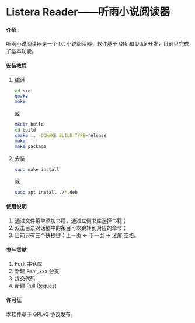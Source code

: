 # Listera Reader——听雨小说阅读器

#### 介绍
听雨小说阅读器是一个 txt 小说阅读器，软件基于 Qt5 和 Dtk5 开发，目前只完成了基本功能。


#### 安装教程

1. 编译

   ```bash
   cd src
   qmake
   make
   ```
   
   或

   ```bash
   mkdir build
   cd build
   cmake .. -DCMAKE_BUILD_TYPE=release
   make
   make package
   ```
   

2. 安装

   ```bash
   sudo make install
   ```

   或

   ```bash
   sudo apt install ./*.deb
   ```


#### 使用说明

1.  通过文件菜单添加书籍，通过左侧书库选择书籍；
2.  双击目录对话框中的条目可以跳转到对应的章节；
3.  目前只有三个快捷键：上一页 ←   下一页 →    滚屏 空格。

#### 参与贡献

1.  Fork 本仓库
2.  新建 Feat_xxx 分支
3.  提交代码
4.  新建 Pull Request


#### 许可证

本软件基于 GPLv3 协议发布。